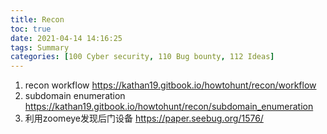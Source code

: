 ```yaml
---
title: Recon
toc: true
date: 2021-04-14 14:16:25
tags: Summary
categories: [100 Cyber security, 110 Bug bounty, 112 Ideas]
---
```


1. recon workflow
https://kathan19.gitbook.io/howtohunt/recon/workflow
1. subdomain enumeration
https://kathan19.gitbook.io/howtohunt/recon/subdomain_enumeration
1. 利用zoomeye发现后门设备 https://paper.seebug.org/1576/

